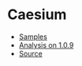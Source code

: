 # Caesium

* [Samples](SAMPLES.md)
* [Analysis on 1.0.9](Analysis-1.0.9.md)
* [Source](https://github.com/sim0n/Caesium)
